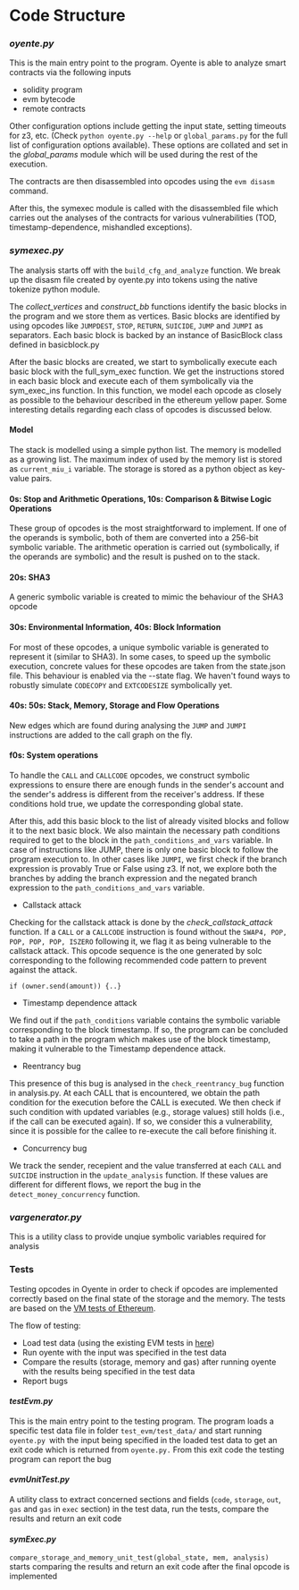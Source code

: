 # Code Structure

### *oyente.py*

This is the main entry point to the program. Oyente is able to analyze smart contracts via the following inputs
- solidity program
- evm bytecode
- remote contracts

Other configuration options include getting the input state, setting timeouts for z3, etc. (Check ```python oyente.py --help``` or ```global_params.py```  for the full list of configuration options available).
These options are collated and set in the *global_params* module which will be used during the rest of the execution.

The contracts are then disassembled into opcodes using the ```evm disasm``` command.

After this, the symexec module is called with the disassembled file which carries out the analyses of the contracts for various vulnerabilities (TOD, timestamp-dependence, mishandled exceptions).

### *symexec.py*

The analysis starts off with the ```build_cfg_and_analyze``` function. We break up the disasm file created by oyente.py into tokens using the native tokenize python module.

The *collect_vertices* and *construct_bb* functions identify the basic blocks in the program and we store them as vertices. Basic blocks are identified by using opcodes like ```JUMPDEST```, ```STOP```, ```RETURN```, ```SUICIDE```, ```JUMP``` and ```JUMPI``` as separators. Each basic block is backed by an instance of BasicBlock class defined in basicblock.py

After the basic blocks are created, we start to symbolically execute each basic block with the full_sym_exec function. We get the instructions stored in each basic block and execute each of them symbolically via the sym_exec_ins function. In this function, we model each opcode as closely as possible to the behaviour described in the ethereum yellow paper. Some interesting details regarding each class of opcodes is discussed below.

#### Model
The stack is modelled using a simple python list.
The memory is modelled as a growing list. The maximum index of used by the memory list is stored as ```current_miu_i``` variable.
The storage is stored as a python object as key-value pairs.

#### 0s: Stop and Arithmetic Operations, 10s: Comparison & Bitwise Logic Operations
These group of opcodes is the most straightforward to implement. If one of the operands is symbolic, both of them are converted into a 256-bit symbolic variable. The arithmetic operation is carried out (symbolically, if the operands are symbolic) and the result is pushed on to the stack.

#### 20s: SHA3
A generic symbolic variable is created to mimic the behaviour of the SHA3 opcode

#### 30s: Environmental Information, 40s: Block Information
For most of these opcodes, a unique symbolic variable is generated to represent it (similar to SHA3). In some cases, to speed up the symbolic execution, concrete values for these opcodes are taken from the state.json file. This behaviour is enabled via the --state flag. We haven't found ways to robustly simulate ```CODECOPY``` and ```EXTCODESIZE``` symbolically yet.

#### 40s: 50s: Stack, Memory, Storage and Flow Operations
New edges which are found during analysing the ```JUMP``` and ```JUMPI``` instructions are added to the call graph on the fly.

#### f0s: System operations
To handle the ```CALL``` and ```CALLCODE``` opcodes, we construct symbolic expressions to ensure there are enough funds in the sender's account and the sender's address is different from the receiver's address. If these conditions hold true, we update the corresponding global state.


After this, add this basic block to the list of already visited blocks and follow it to the next basic block. We also maintain the necessary path conditions required to get to the block in the ```path_conditions_and_vars``` variable. In case of instructions like JUMP, there is only one basic block to follow the program execution to. In other cases like ```JUMPI```, we first check if the branch expression is provably True or False using z3. If not, we explore both the branches by adding the branch expression and the negated branch expression to the ```path_conditions_and_vars``` variable.

- Callstack attack

Checking for the callstack attack is done by the *check_callstack_attack* function. If a ```CALL``` or a ```CALLCODE``` instruction is found without the ```SWAP4, POP, POP, POP, POP, ISZERO``` following it, we flag it as being vulnerable to the callstack attack. This opcode sequence is the one generated by solc corresponding to the following recommended code pattern to prevent against the attack.

```
if (owner.send(amount)) {..}
```

- Timestamp dependence attack

We find out if the ```path_conditions``` variable contains the symbolic variable corresponding to the block timestamp. If so, the program can be concluded to take a path in the program which makes use of the block timestamp, making it vulnerable to the Timestamp dependence attack.

- Reentrancy bug

This presence of this bug is analysed in the ```check_reentrancy_bug``` function in analysis.py. At each CALL that is encountered, we obtain the path condition for the execution before the CALL is executed. We then check if such condition with updated variables (e.g., storage values) still holds (i.e., if the call can be executed again). If so, we consider this a vulnerability, since it is possible for the callee to re-execute the call before finishing it.

- Concurrency bug

We track the sender, recepient and the value transferred at each ```CALL``` and ```SUICIDE``` instruction in the ```update_analysis``` function. If these values are different for different flows, we report the bug in the ```detect_money_concurrency``` function.

### *vargenerator.py*

This is a utility class to provide unqiue symbolic variables required for analysis

### Tests
Testing opcodes in Oyente in order to check if opcodes are implemented correctly based on the final state of the storage and the memory. The tests are based on the [VM tests of Ethereum](http://ethdocs.org/en/latest/contracts-and-transactions/ethereum-tests/vm_tests/index.html).

The flow of testing:
- Load test data (using the existing EVM tests in [here](https://github.com/ethereum/tests/tree/develop/VMTests))
- Run oyente with the input was specified in the test data
- Compare the results (storage, memory and gas) after running oyente with the results being specified in the test data
- Report bugs

#### *testEvm.py*
This is the main entry point to the testing program. The program loads a specific test data file in folder ```test_evm/test_data/``` and start running `oyente.py `with the input being specified in the loaded test data to get an exit code which is returned from `oyente.py.` From this exit code the testing program can report the bug

#### *evmUnitTest.py*
A utility class to extract concerned sections and fields (`code`, `storage`, `out`, `gas` and `gas` in `exec` section) in the test data, run the tests, compare the results and return an exit code

#### *symExec.py*
```compare_storage_and_memory_unit_test(global_state, mem, analysis)``` starts comparing the results and return an exit code after the final opcode is implemented
